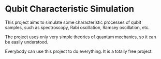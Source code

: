 # Qubit Characteristic Simulation

This project aims to simulate some characteristic processes of qubit samples, such as spectroscopy, Rabi oscillation, Ramsey oscillation, etc.

The project uses only very simple theories of quantum mechanics, so it can be easily understood.

Everybody can use this project to do everything. It is a totally free project.
